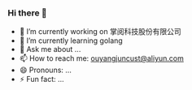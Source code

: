 ### Hi there 👋

<!--
**oyjjpp/oyjjpp** is a ✨ _special_ ✨ repository because its `README.md` (this file) appears on your GitHub profile.

Here are some ideas to get you started:
-->


- 🔭 I’m currently working on 掌阅科技股份有限公司
- 🌱 I’m currently learning golang
- 💬 Ask me about ...
- 📫 How to reach me: ouyangjuncust@aliyun.com
- 😄 Pronouns: ...
- ⚡ Fun fact: ...

